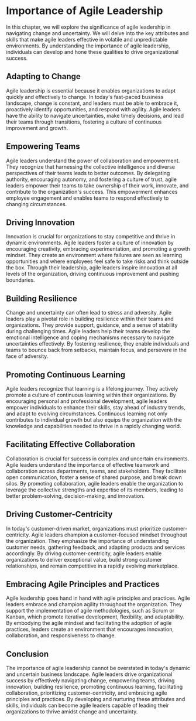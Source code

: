 Importance of Agile Leadership
=======================================

In this chapter, we will explore the significance of agile leadership in navigating change and uncertainty. We will delve into the key attributes and skills that make agile leaders effective in volatile and unpredictable environments. By understanding the importance of agile leadership, individuals can develop and hone these qualities to drive organizational success.

**Adapting to Change**
----------------------

Agile leadership is essential because it enables organizations to adapt quickly and effectively to change. In today's fast-paced business landscape, change is constant, and leaders must be able to embrace it, proactively identify opportunities, and respond with agility. Agile leaders have the ability to navigate uncertainties, make timely decisions, and lead their teams through transitions, fostering a culture of continuous improvement and growth.

**Empowering Teams**
--------------------

Agile leaders understand the power of collaboration and empowerment. They recognize that harnessing the collective intelligence and diverse perspectives of their teams leads to better outcomes. By delegating authority, encouraging autonomy, and fostering a culture of trust, agile leaders empower their teams to take ownership of their work, innovate, and contribute to the organization's success. This empowerment enhances employee engagement and enables teams to respond effectively to changing circumstances.

**Driving Innovation**
----------------------

Innovation is crucial for organizations to stay competitive and thrive in dynamic environments. Agile leaders foster a culture of innovation by encouraging creativity, embracing experimentation, and promoting a growth mindset. They create an environment where failures are seen as learning opportunities and where employees feel safe to take risks and think outside the box. Through their leadership, agile leaders inspire innovation at all levels of the organization, driving continuous improvement and pushing boundaries.

**Building Resilience**
-----------------------

Change and uncertainty can often lead to stress and adversity. Agile leaders play a pivotal role in building resilience within their teams and organizations. They provide support, guidance, and a sense of stability during challenging times. Agile leaders help their teams develop the emotional intelligence and coping mechanisms necessary to navigate uncertainties effectively. By fostering resilience, they enable individuals and teams to bounce back from setbacks, maintain focus, and persevere in the face of adversity.

**Promoting Continuous Learning**
---------------------------------

Agile leaders recognize that learning is a lifelong journey. They actively promote a culture of continuous learning within their organizations. By encouraging personal and professional development, agile leaders empower individuals to enhance their skills, stay ahead of industry trends, and adapt to evolving circumstances. Continuous learning not only contributes to individual growth but also equips the organization with the knowledge and capabilities needed to thrive in a rapidly changing world.

**Facilitating Effective Collaboration**
----------------------------------------

Collaboration is crucial for success in complex and uncertain environments. Agile leaders understand the importance of effective teamwork and collaboration across departments, teams, and stakeholders. They facilitate open communication, foster a sense of shared purpose, and break down silos. By promoting collaboration, agile leaders enable the organization to leverage the collective strengths and expertise of its members, leading to better problem-solving, decision-making, and innovation.

**Driving Customer-Centricity**
-------------------------------

In today's customer-driven market, organizations must prioritize customer-centricity. Agile leaders champion a customer-focused mindset throughout the organization. They emphasize the importance of understanding customer needs, gathering feedback, and adapting products and services accordingly. By driving customer-centricity, agile leaders enable organizations to deliver exceptional value, build strong customer relationships, and remain competitive in a rapidly evolving marketplace.

**Embracing Agile Principles and Practices**
--------------------------------------------

Agile leadership goes hand in hand with agile principles and practices. Agile leaders embrace and champion agility throughout the organization. They support the implementation of agile methodologies, such as Scrum or Kanban, which promote iterative development, flexibility, and adaptability. By embodying the agile mindset and facilitating the adoption of agile practices, leaders create an environment that encourages innovation, collaboration, and responsiveness to change.

Conclusion
----------

The importance of agile leadership cannot be overstated in today's dynamic and uncertain business landscape. Agile leaders drive organizational success by effectively navigating change, empowering teams, driving innovation, building resilience, promoting continuous learning, facilitating collaboration, prioritizing customer-centricity, and embracing agile principles and practices. By developing and nurturing these attributes and skills, individuals can become agile leaders capable of leading their organizations to thrive amidst change and uncertainty.
